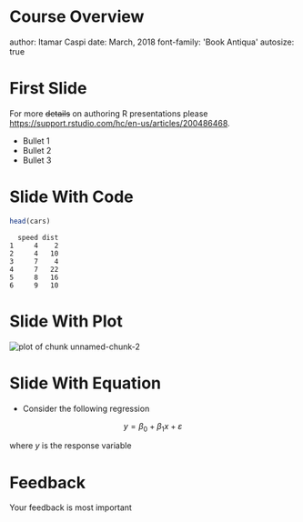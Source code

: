 Course Overview
========================================================
author: Itamar Caspi
date: March, 2018
font-family: 'Book Antiqua'
autosize: true



First Slide
========================================================

For more ~~details~~ on authoring R presentations please  <https://support.rstudio.com/hc/en-us/articles/200486468>.

- Bullet 1
- Bullet 2
- Bullet 3

Slide With Code
========================================================


```r
head(cars)
```

```
  speed dist
1     4    2
2     4   10
3     7    4
4     7   22
5     8   16
6     9   10
```

Slide With Plot
========================================================

![plot of chunk unnamed-chunk-2](0_overview-figure/unnamed-chunk-2-1.png)

Slide With Equation
========================================================
- Consider the following regression

$$
y = \beta_0+\beta_1 x + \varepsilon
$$

where $y$ is the response variable


Feedback
========================================================

Your feedback is most important
